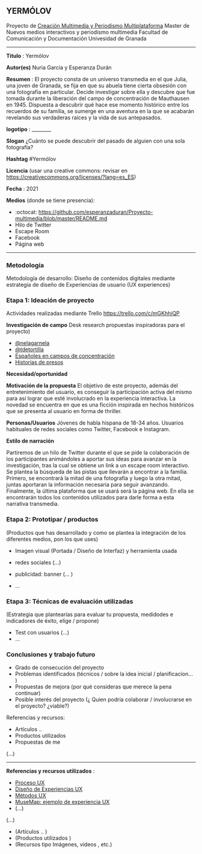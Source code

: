 ## YERMÓLOV  

Proyecto de [Creación Multimedia y Periodismo Multiplataforma](https://github.com/mgea/PeriodismoMultimedia)
Master de Nuevos medios interactivos y periodismo multimedia
Facultad de Comunicación y Documentación
Univesidad de Granada  

----

**Titulo** : Yermólov

**Autor(es)** Nuria García y Esperanza Durán

**Resumen** : El proyecto consta de un universo transmedia en el que Julia, una joven de Granada, se fija en que su abuela tiene cierta obsesión con una fotografía en particular. Decide investigar sobre ella y descubre que fue tomada durante la liberación del campo de concentración de Mauthausen en 1945. Dispuesta a descubrir qué hace ese momento histórico entre los recuerdos de su familia, se sumerge en una aventura en la que se acabarán revelando sus verdaderas raíces y la vida de sus antepasados.

**logotipo** :  ________

**Slogan** ¿Cuánto se puede descubrir del pasado de alguien con una sola fotografía?

**Hashtag**  #Yermólov

**Licencia**    (usar una creative commons: revisar en https://creativecommons.org/licenses/?lang=es_ES) 

**Fecha** : 2021

**Medios** (donde se tiene presencia): 


*  :octocat: https://github.com/esperanzaduran/Proyecto-multimedia/blob/master/README.md
* Hilo de Twitter 
* Escape Room
* Facebook
* Página web


--- 

### Metodología

Metodología de desarrollo: Diseño de contenidos digitales mediante estrategia de diseño de Experiencias de usuario (UX experiences) 

### Etapa 1: Ideación de proyecto 

Actividades realizadas mediante Trello https://trello.com/c/mGKhhiQP

**Investigación de campo**   Desk research propuestas inspiradoras para el proyecto) 

* [@nelagarnela](https://twitter.com/nelagarnela/status/1031480480401686528?s=08)
* [@tdetortilla](https://twitter.com/tdetortilla/status/1352973628242092032?s=24)
* [Españoles en campos de concentración](https://historia.nationalgeographic.com.es/a/9161-presos-espanoles-campos-concentracion-nazis_15328)
* [Historias de presos](https://www.amicalravensbruck.org/portfolio-items/fanjul-camin-olvido/)


**Necesidad/oportunidad** 

**Motivación de la propuesta** El objetivo de este proyecto, además del entretenimiento del usuario, es conseguir la participación activa del mismo para así lograr que esté involucrado en la experiencia interactiva. La novedad se encuentra en que es una ficción inspirada en hechos históricos que se presenta al usuario en forma de thriller. 

**Personas/Usuarios**  Jóvenes de habla hispana de 18-34 años. Usuarios habituales de redes sociales como Twitter, Facebook e Instagram.

**Estilo de narración** 

Partiremos de un hilo de Twitter durante el que se pide la colaboración de los participantes animándoles a aportar sus ideas para avanzar en la investigación, tras la cual se obtiene un link a un escape room interactivo. Se plantea la búsqueda de las pistas que llevarán a encontrar a la familia. Primero, se encontrará la mitad de una fotografía y luego la otra mitad, juntas aportaran la información necesaria para seguir avanzando. Finalmente, la última plataforma que se usará será la página web. En ella se encontrarán todos los contenidos utilizados para darle forma a esta narrativa transmedia.



### Etapa 2: Prototipar / productos 

(Productos que has desarrollado y como se plantea la integración de los diferentes medios, pon los que uses) 

* Imagen visual (Portada / Diseño de Interfaz) y herramienta usada 

* redes sociales (...) 

* publicidad: banner (... ) 

* ...

### Etapa 3: Técnicas de evaluación utilizadas

(Estrategia que plantearías para evaluar tu propuesta, medidodes e indicadores de éxito, elige / propone) 

* Test con usuarios (...) 
* ... 





### Conclusiones y trabajo futuro


* Grado de consecución del proyecto 
* Problemas identificados  (técnicos / sobre la idea inicial / planificacion… ) 
* Propuestas de mejora (por qué consideras que merece la pena continuar)
* Posible interés del proyecto (¿ Quien podría  colaborar / involucrarse en el proyecto? ¿viable?)


Referencias y recursos: 

* Artículos ..  
* Productos utilizados  
* Propuestas de me

(...)






----

**Referencias y recursos utilizados** :

* [Proceso UX](https://uxmastery.com/resources/process/)
* [Diseño de Experiencias UX](http://www.nosolousabilidad.com/articulos/uxd.htm) 
* [Métodos UX](https://mgea.github.io/UX-DIU-Checklist/index.html) 
* [MuseMap: ejemplo de experiencia UX](https://blog.prototypr.io/musemap-street-art-app-ux-case-study-9bec6a99823b) 
* (...) 

(...)
* (Artículos ..  )
* (Productos utilizados ) 
* (Recursos tipo Imágenes, videos , etc.) 












